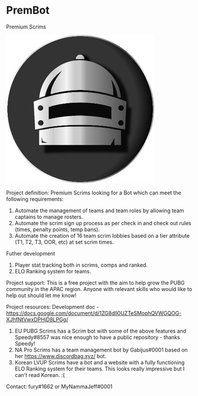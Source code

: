 # PremBot
Premium Scrims

![alt text](https://github.com/furyaus/PremBot/blob/main/images/premlogo-400x400px.jpg?raw=true)

Project definition:
Premium Scrims looking for a Bot which can meet the following requirements:
1. Automate the management of teams and team roles by allowing team captains to manage rosters.
2. Automate the scrim sign up process as per check in and check out rules (times, penalty points, temp bans).
3. Automate the creation of 16 team scrim lobbies based on a tier attribute (T1, T2, T3, OOR, etc) at set scrim times.

Futher development
1. Player stat tracking both in scrims, comps and ranked.
2. ELO Ranking system for teams. 

Project support:
This is a free project with the aim to help grow the PUBG community in the APAC region. Anyone with relevant skills who would like to help out should let me know!

Project resources:
Development doc - https://docs.google.com/document/d/1ZG8dll0UZTeSMophQVWGQOG-XJhfNtVwxDPHjD8LPGg/
1. EU PUBG Scrims has a Scrim bot with some of the above features and Speedy#8557 was nice enough to have a public repository - thanks Speedy!
2. NA Pro Scrims has a team management bot by Gabijus#0001 based on her https://www.discordbag.xyz/ bot.
3. Korean LVUP Scrims have a bot and a website with a fully functioning ELO Ranking system for their teams. This looks really impressive but I can't read Korean. :(

Contact: fury#1662 or MyNammaJeff#0001
